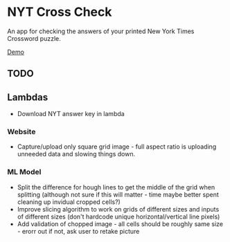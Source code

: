 # NYT Cross Check

An app for checking the answers of your printed New York Times Crossword puzzle.

[Demo](https://crosschecker.app)


## TODO

## Lambdas
- Download NYT answer key in lambda

### Website
- Capture/upload only square grid image - full aspect ratio is uploading unneeded data and slowing things down.

### ML Model
- Split the difference for hough lines to get the middle of the grid when splitting (although not sure if this will matter - time maybe better spent cleaning up invidual cropped cells?)
- Improve slicing algorithm to work on grids of different sizes and inputs of different sizes (don't hardcode unique horizontal/vertical line pixels)
- Add validation of chopped image - all cells should be roughly same size - erorr out if not, ask user to retake picture